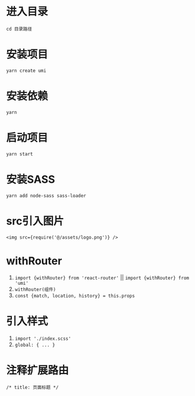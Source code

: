 # 进入目录
`cd 目录路径`

# 安装项目
`yarn create umi`

# 安装依赖
`yarn`

# 启动项目
`yarn start`

# 安装SASS
`yarn add node-sass sass-loader`

# src引入图片
`<img src={require('@/assets/logo.png')} />`

# withRouter
1. `import {withRouter} from 'react-router'` || `import {withRouter} from 'umi'`
2. `withRouter(组件)`
3. `const {match, location, history} = this.props`

# 引入样式
1. `import './index.scss'`
2. `global: { ... }`

# 注释扩展路由
`/*
    title: 页面标题
*/`


